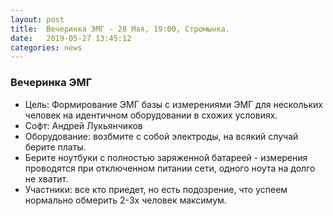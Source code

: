 ```yaml
---
layout: post
title:  Вечеринка ЭМГ - 28 Мая, 19:00, Стромынка.
date:   2019-05-27 13:45:12
categories: news
---
```

### Вечеринка ЭМГ

- Цель: Формирование ЭМГ базы с измерениями ЭМГ для нескольких человек на идентичном оборудовании в схожих условиях.
- Софт: Андрей Лукьянчиков
- Оборудование: возбмите с собой электроды, на всякий случай берите платы. 
- Берите ноутбуки с полностью заряженной батареей - измерения проводятся при отключенном питании сети, одного ноута на долго не хватит.
- Участники: все кто приедет, но есть подозрение, что успеем нормально обмерить 2-3х человек максимум.

